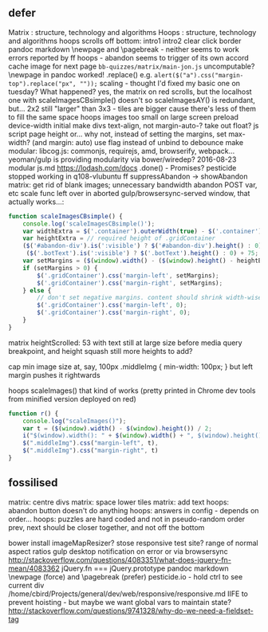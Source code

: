 ## defer

Matrix : structure, technology and algorithms
Hoops : structure, technology and algorithms
hoops scrolls off bottom: intro1 intro2
clear click border
pandoc markdown \newpage and \pagebreak - neither seems to work
errors reported by ff
hoops - abandon seems to trigger of its own accord
cache image for next page
`bb-quizzes/matrix/main-jon.js`
uncomputable?
\newpage in pandoc worked!
.replace() e.g. `alert($("a").css("margin-top").replace("px", ""));`
scaling - thought I'd fixed my basic one on tuesday? What happened?
yes, the matrix on red scrolls, but the localhost one with scaleImagesCBsimple() doesn't so scaleImagesAY() is redundant, but...
2x2 still "larger" than 3x3 - tiles are bigger cause there's less of them to fill the same space
hoops images too small on large screen
preload
device-width initial
make divs text-align, not margin-auto-?
take out float?
js script page height
or... why not, instead of setting the margins, set max-width? (and margin: auto)
use flag instead of unbind to debounce
make modular: libcog.js: commonjs, requirejs, amd, browserify, webpack... yeoman/gulp is providing modularity via bower/wiredep? 2016-08-23 modular js.md
https://lodash.com/docs
.done() - Promises?
pesticide stopped working in q108-vlubuntu ff
suppressAbandon -> showAbandon
matrix: get rid of blank images; unnecessary bandwidth
abandon POST var, etc
scale func left over in aborted gulp/browsersync-served window, that actually works...:

```js
function scaleImagesCBsimple() {
    console.log('scaleImagesCBsimple()');
    var widthExtra = $('.container').outerWidth(true) - $('.container').width() + ($('#pages').outerWidth(true) - $('#pages').width());
    var heightExtra = // required height of .gridContainer
    ($('#abandon-div').is(':visible') ? $('#abandon-div').height() : 0) +
     ($('.botText').is(':visible') ? $('.botText').height() : 0) + 75;
    var setMargins = ($(window).width() - ($(window).height() - heightExtra) - widthExtra) / 2;
    if (setMargins > 0) {
        $('.gridContainer').css('margin-left', setMargins);
        $('.gridContainer').css('margin-right', setMargins);
    } else {
        // don't set negative margins. content should shrink width-wise if needed
        $('.gridContainer').css('margin-left', 0);
        $('.gridContainer').css('margin-right', 0);
    }
}
```

matrix heightScrolled: 53 with text still at large size before media query breakpoint, and height squash
still more heights to add?

cap min image size at, say, 100px
    .middleImg {  min-width: 100px; } but left margin pushes it rightwards

hoops scaleImages() that kind of works (pretty printed in Chrome dev tools from minified version deployed on red)

```js
function r() {
    console.log("scaleImages()");
    var t = ($(window).width() - $(window).height()) / 2;
    i("$(window).width(): " + $(window).width() + ", $(window).height()" + $(window).height() + ", margins: " + t),
    $(".middleImg").css("margin-left", t),
    $(".middleImg").css("margin-right", t)
}
```



## fossilised

matrix: centre divs
matrix: space lower tiles
matrix: add text
hoops: abandon button doesn't do anything
hoops: answers in config - depends on order...
hoops: puzzles are hard coded and not in pseudo-random order
prev, next should be closer together, and not off the bottom

bower install imageMapResizer?
stose responsive test site?
range of normal aspect ratios
gulp desktop notification on error or via browsersync
http://stackoverflow.com/questions/4083351/what-does-jquery-fn-mean/4083362 jQuery.fn === jQuery.prototype
pandoc markdown \newpage (force) and \pagebreak (prefer)
pesticide.io - hold ctrl to see current div
/home/cbird/Projects/general/dev/web/responsive/responsive.md
IIFE to prevent hoisting - but maybe we want global vars to maintain state?
http://stackoverflow.com/questions/9741328/why-do-we-need-a-fieldset-tag
